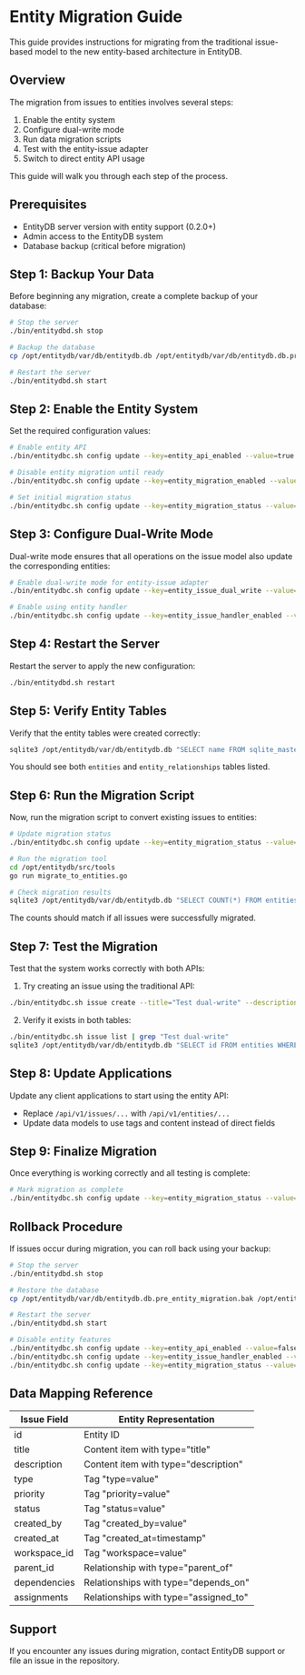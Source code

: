 # Entity Migration Guide

This guide provides instructions for migrating from the traditional issue-based model to the new entity-based architecture in EntityDB.

## Overview

The migration from issues to entities involves several steps:

1. Enable the entity system
2. Configure dual-write mode
3. Run data migration scripts
4. Test with the entity-issue adapter
5. Switch to direct entity API usage

This guide will walk you through each step of the process.

## Prerequisites

- EntityDB server version with entity support (0.2.0+)
- Admin access to the EntityDB system
- Database backup (critical before migration)

## Step 1: Backup Your Data

Before beginning any migration, create a complete backup of your database:

```bash
# Stop the server
./bin/entitydbd.sh stop

# Backup the database
cp /opt/entitydb/var/db/entitydb.db /opt/entitydb/var/db/entitydb.db.pre_entity_migration.bak

# Restart the server
./bin/entitydbd.sh start
```

## Step 2: Enable the Entity System

Set the required configuration values:

```bash
# Enable entity API
./bin/entitydbc.sh config update --key=entity_api_enabled --value=true

# Disable entity migration until ready
./bin/entitydbc.sh config update --key=entity_migration_enabled --value=false

# Set initial migration status
./bin/entitydbc.sh config update --key=entity_migration_status --value=pending
```

## Step 3: Configure Dual-Write Mode

Dual-write mode ensures that all operations on the issue model also update the corresponding entities:

```bash
# Enable dual-write mode for entity-issue adapter
./bin/entitydbc.sh config update --key=entity_issue_dual_write --value=true

# Enable using entity handler
./bin/entitydbc.sh config update --key=entity_issue_handler_enabled --value=true
```

## Step 4: Restart the Server

Restart the server to apply the new configuration:

```bash
./bin/entitydbd.sh restart
```

## Step 5: Verify Entity Tables

Verify that the entity tables were created correctly:

```bash
sqlite3 /opt/entitydb/var/db/entitydb.db "SELECT name FROM sqlite_master WHERE type='table' AND (name='entities' OR name='entity_relationships')"
```

You should see both `entities` and `entity_relationships` tables listed.

## Step 6: Run the Migration Script

Now, run the migration script to convert existing issues to entities:

```bash
# Update migration status
./bin/entitydbc.sh config update --key=entity_migration_status --value=in_progress

# Run the migration tool
cd /opt/entitydb/src/tools
go run migrate_to_entities.go

# Check migration results
sqlite3 /opt/entitydb/var/db/entitydb.db "SELECT COUNT(*) FROM entities; SELECT COUNT(*) FROM issues;"
```

The counts should match if all issues were successfully migrated.

## Step 7: Test the Migration

Test that the system works correctly with both APIs:

1. Try creating an issue using the traditional API:

```bash
./bin/entitydbc.sh issue create --title="Test dual-write" --description="Testing dual-write mode"
```

2. Verify it exists in both tables:

```bash
./bin/entitydbc.sh issue list | grep "Test dual-write"
sqlite3 /opt/entitydb/var/db/entitydb.db "SELECT id FROM entities WHERE tags LIKE '%title=Test dual-write%'"
```

## Step 8: Update Applications

Update any client applications to start using the entity API:

- Replace `/api/v1/issues/...` with `/api/v1/entities/...`
- Update data models to use tags and content instead of direct fields

## Step 9: Finalize Migration

Once everything is working correctly and all testing is complete:

```bash
# Mark migration as complete
./bin/entitydbc.sh config update --key=entity_migration_status --value=completed
```

## Rollback Procedure

If issues occur during migration, you can roll back using your backup:

```bash
# Stop the server
./bin/entitydbd.sh stop

# Restore the database
cp /opt/entitydb/var/db/entitydb.db.pre_entity_migration.bak /opt/entitydb/var/db/entitydb.db

# Restart the server
./bin/entitydbd.sh start

# Disable entity features
./bin/entitydbc.sh config update --key=entity_api_enabled --value=false
./bin/entitydbc.sh config update --key=entity_issue_handler_enabled --value=false
./bin/entitydbc.sh config update --key=entity_migration_status --value=pending
```

## Data Mapping Reference

| Issue Field    | Entity Representation                   |
|----------------|----------------------------------------|
| id             | Entity ID                               |
| title          | Content item with type="title"          |
| description    | Content item with type="description"    |
| type           | Tag "type=value"                        |
| priority       | Tag "priority=value"                    |
| status         | Tag "status=value"                      |
| created_by     | Tag "created_by=value"                  |
| created_at     | Tag "created_at=timestamp"              |
| workspace_id   | Tag "workspace=value"                   |
| parent_id      | Relationship with type="parent_of"      |
| dependencies   | Relationships with type="depends_on"    |
| assignments    | Relationships with type="assigned_to"   |

## Support

If you encounter any issues during migration, contact EntityDB support or file an issue in the repository.
